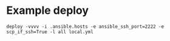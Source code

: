 # Example deploy

    deploy -vvvv -i .ansible.hosts -e ansible_ssh_port=2222 -e scp_if_ssh=True -l all local.yml

